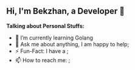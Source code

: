 <!-- Your title -->
## Hi, I'm Bekzhan, a Developer 🚀

<!-- Talking about you -->
**Talking about Personal Stuffs:**

- 🌱 I’m currently learning Golang  
- 💬 Ask me about anything, I am happy to help;
- ⚡️ Fun-Fact: I have a ;
- 📫 How to reach me: ;

